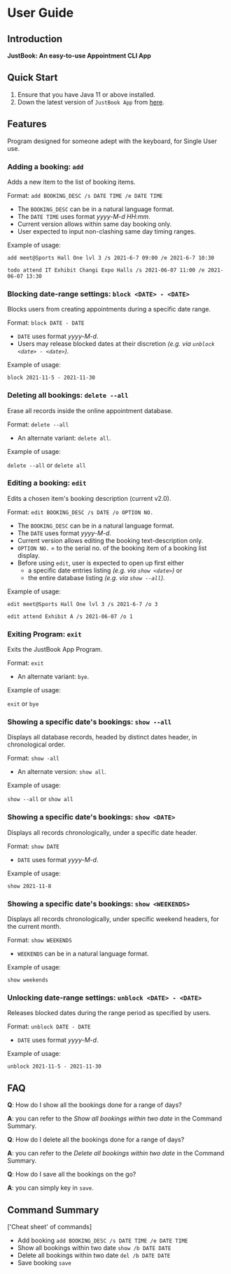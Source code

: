 # User Guide

## Introduction

**JustBook: An easy-to-use Appointment CLI App**

## Quick Start

1. Ensure that you have Java 11 or above installed.
1. Down the latest version of `JustBook App` from [here](https://github.com/AY2122S1-TIC4001-F18-4/tp/releases/tag/v2.0).

## Features 

Program designed for someone adept with the keyboard, for Single User use. 

### Adding a booking: `add`
Adds a new item to the list of booking items.

Format: `add BOOKING_DESC /s DATE TIME /e DATE TIME`

* The `BOOKING_DESC` can be in a natural language format.
* The `DATE TIME` uses format *yyyy-M-d* *HH:mm*.  
* Current version allows within same day booking only.
* User expected to input non-clashing same day timing ranges.

Example of usage: 

`add meet@Sports Hall One lvl 3 /s 2021-6-7 09:00 /e 2021-6-7 10:30`

`todo attend IT Exhibit Changi Expo Halls /s 2021-06-07 11:00 /e 2021-06-07 13:30`


### Blocking date-range settings: `block <DATE> - <DATE>`
Blocks users from creating appointments during a specific date range.

Format: `block DATE - DATE`

* `DATE` uses format *yyyy-M-d*.
* Users may release blocked dates at their discretion _(e.g. via `unblock <date> - <date>`)_.

Example of usage:

`block 2021-11-5 - 2021-11-30`


### Deleting all bookings: `delete --all`
Erase all records inside the online appointment database.

Format: `delete --all`

* An alternate variant: `delete all`.

Example of usage:

`delete --all` or `delete all`


### Editing a booking: `edit`
Edits a chosen item's booking description (current v2.0).

Format: `edit BOOKING_DESC /s DATE /o OPTION NO.`

* The `BOOKING_DESC` can be in a natural language format.
* The `DATE` uses format *yyyy-M-d*.
* Current version allows editing the booking text-description only.
* `OPTION NO.` = to the serial no. of the booking item of a booking list display. 
* Before using `edit`, user is expected to open up first either
  - a specific date entries listing _(e.g. via `show <date>`)_ or 
  - the entire database listing _(e.g. via `show --all`)_.

Example of usage:

`edit meet@Sports Hall One lvl 3 /s 2021-6-7 /o 3`

`edit attend Exhibit A /s 2021-06-07 /o 1`


### Exiting Program: `exit`
Exits the JustBook App Program.

Format: `exit`

* An alternate variant: `bye`.

Example of usage:

`exit` or `bye`


### Showing a specific date's bookings: `show --all`
Displays all database records, headed by distinct dates header, in chronological order.

Format: `show -all`

* An alternate version: `show all`.

Example of usage:

`show --all` or `show all`


### Showing a specific date's bookings: `show <DATE>`
Displays all records chronologically, under a specific date header.

Format: `show DATE`

* `DATE` uses format *yyyy-M-d*.

Example of usage:

`show 2021-11-8`


### Showing a specific date's bookings: `show <WEEKENDS>`
Displays all records chronologically, under specific weekend headers, for the current month.

Format: `show WEEKENDS`

* `WEEKENDS` can be in a natural language format.

Example of usage:

`show weekends`


### Unlocking date-range settings: `unblock <DATE> - <DATE>`
Releases blocked dates during the range period as specified by users.

Format: `unblock DATE - DATE`

* `DATE` uses format *yyyy-M-d*.

Example of usage:

`unblock 2021-11-5 - 2021-11-30`


## FAQ

**Q**: How do I show all the bookings done for a range of days? 

**A**: you can refer to the _Show all bookings within two date_ in the Command Summary.

**Q**: How do I delete all the bookings done for a range of days?

**A**: you can refer to the _Delete all bookings within two date_ in the Command Summary.

**Q**: How do I save all the bookings on the go?

**A**: you can simply key in `save`.


## Command Summary
['Cheat sheet' of commands]

* Add booking `add BOOKING_DESC /s DATE TIME /e DATE TIME`
* Show all bookings within two date `show /b DATE DATE`
* Delete all bookings within two date `del /b DATE DATE`
* Save booking `save`
